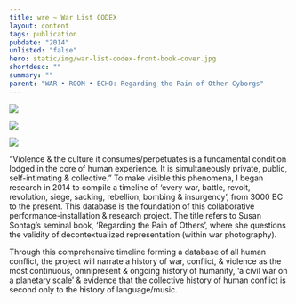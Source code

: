 ```yaml
---
title: wre ~ War List CODEX
layout: content
tags: publication
pubdate: "2014"
unlisted: "false"
hero: static/img/war-list-codex-front-book-cover.jpg
shortdesc: ""
summary: ""
parent: "WAR • ROOM • ECHO: Regarding the Pain of Other Cyborgs"
---
```

![](blob:https://dev-aam.netlify.app/bdf6b182-94c2-9d48-99ee-f20cd410e182)

![](blob:https://dev-aam.netlify.app/05d2bd93-7c7a-d34d-adf3-f09202cb5deb)

![](blob:https://dev-aam.netlify.app/f29afb7f-f97a-6e4d-b235-b5d367696eaa)

“Violence & the culture it consumes/perpetuates is a fundamental condition lodged in the core of human experience. It is simultaneously private, public, self-intimating & collective.” To make visible this phenomena, I began research in 2014 to compile a timeline of ‘every war, battle, revolt, revolution, siege, sacking, rebellion, bombing & insurgency’, from 3000 BC to the present. This database is the foundation of this collaborative performance-installation & research project. The title refers to Susan Sontag’s seminal book, ‘Regarding the Pain of Others’, where she questions the validity of decontextualized representation (within war photography).

Through this comprehensive timeline forming a database of all human conflict, the project will narrate a history of war, conflict, & violence as the most continuous, omnipresent & ongoing history of humanity, ‘a civil war on a planetary scale’ & evidence that the collective history of human conflict is second only to the history of language/music.